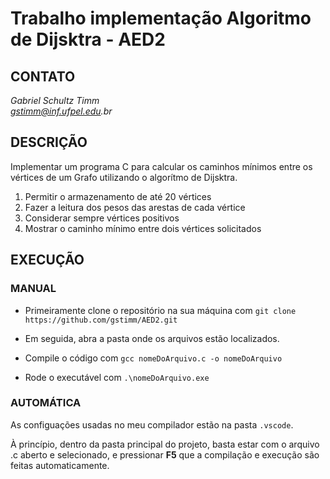 # Trabalho implementação Algoritmo de Dijsktra - AED2

## CONTATO

_Gabriel Schultz Timm<br>
gstimm@inf.ufpel.edu.br_

## DESCRIÇÃO

Implementar um programa C para calcular os caminhos mínimos
entre os vértices de um Grafo utilizando o algorítmo de Dijsktra.

1. Permitir o armazenamento de até 20 vértices
2. Fazer a leitura dos pesos das arestas de cada vértice
3. Considerar sempre vértices positivos
4. Mostrar o caminho mínimo entre dois vértices solicitados

## EXECUÇÃO

### MANUAL

- Primeiramente clone o repositório na sua máquina com `git clone https://github.com/gstimm/AED2.git`

- Em seguida, abra a pasta onde os arquivos estão localizados.

- Compile o código com `gcc nomeDoArquivo.c -o nomeDoArquivo`

- Rode o executável com `.\nomeDoArquivo.exe`

### AUTOMÁTICA

As configuações usadas no meu compilador estão na pasta `.vscode`.

À princípio, dentro da pasta principal do projeto, basta estar com o arquivo .c aberto e selecionado, e pressionar **F5** que a compilação e execução são feitas automaticamente.
